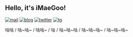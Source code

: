 ## Hello, it's iMaeGoo!

[![mail](https://img.shields.io/badge/Email-hello@imaegoo.com-F2572D?style=flat-square)](mailto:hello@imaegoo.com)
[![blog](https://img.shields.io/badge/Blog-imaegoo.com-008972?style=flat-square)](https://www.imaegoo.com)
[![twitter](https://img.shields.io/badge/Twitter-@imaegoo-00ABD8?style=flat-square&logo=twitter)](https://twitter.com/imaegoo)
[![tg](https://img.shields.io/badge/Telegram-@imaegoo-0067A6?style=flat-square&logo=telegram)](https://t.me/imaegoo)

咕咕 / 咕\~咕\~ / 咕咕\~ / 咕 / 咕\~咕\~咕 / 咕\~咕\~咕\~ / 咕\~咕\~咕\~

<!--
**imaegoo/imaegoo** is a ✨ _special_ ✨ repository because its `README.md` (this file) appears on your GitHub profile.

Here are some ideas to get you started:

- 🔭 I’m currently working on ...
- 🌱 I’m currently learning ...
- 👯 I’m looking to collaborate on ...
- 🤔 I’m looking for help with ...
- 💬 Ask me about ...
- 📫 How to reach me: ...
- 😄 Pronouns: ...
- ⚡ Fun fact: ...
-->
